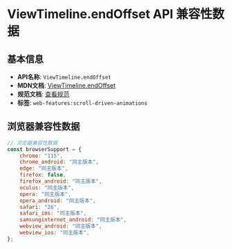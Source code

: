 # ViewTimeline.endOffset API 兼容性数据

## 基本信息

- **API名称**: `ViewTimeline.endOffset`
- **MDN文档**: [ViewTimeline.endOffset](https://developer.mozilla.org/docs/Web/API/ViewTimeline/endOffset)
- **规范文档**: [查看规范](https://drafts.csswg.org/scroll-animations/#dom-viewtimeline-endoffset)
- **标签**: `web-features:scroll-driven-animations`

## 浏览器兼容性数据

```javascript
// 浏览器兼容性数据
const browserSupport = {
    chrome: "115",
    chrome_android: "同主版本",
    edge: "同主版本",
    firefox: false,
    firefox_android: "同主版本",
    oculus: "同主版本",
    opera: "同主版本",
    opera_android: "同主版本",
    safari: "26",
    safari_ios: "同主版本",
    samsunginternet_android: "同主版本",
    webview_android: "同主版本",
    webview_ios: "同主版本",
};

```

